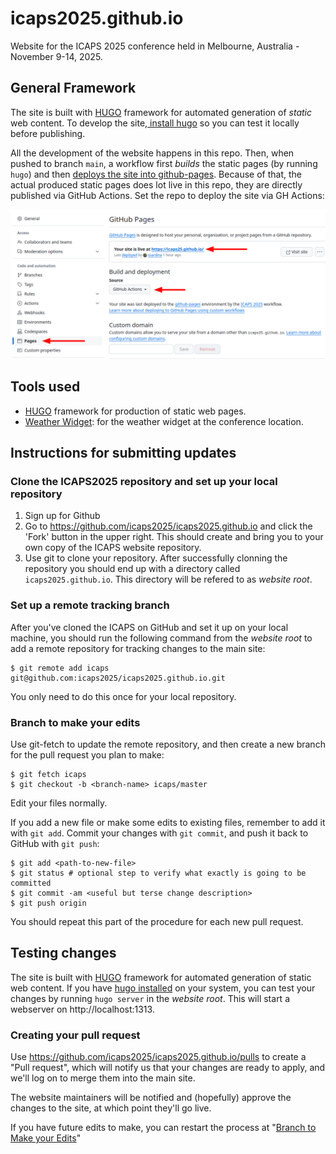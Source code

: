 # icaps2025.github.io

Website for the ICAPS 2025 conference held in Melbourne, Australia - November 9-14, 2025.

## General Framework

The site is built with [HUGO](https://gohugo.io) framework for automated generation of _static_ web content. To develop the site,[ install hugo](https://gohugo.io/getting-started/installing) so you can test it locally before publishing.

All the development of the website happens in this repo. Then, when pushed to branch `main`, a workflow first _builds_ the static pages (by running `hugo`) and then [deploys the site into github-pages](https://docs.github.com/en/pages/getting-started-with-github-pages/configuring-a-publishing-source-for-your-github-pages-site). Because of that, the actual produced static pages does lot live in this repo, they are directly published via GitHub Actions. Set the repo to deploy the site via GH Actions:

![](gh-pages-settings.png)

## Tools used

- [HUGO](https://gohugo.io) framework for production of static web pages.
- [Weather Widget](https://weatherwidget.org/): for the weather widget at the conference location.


## Instructions for submitting updates

### Clone the ICAPS2025 repository and set up your local repository ###

1. Sign up for Github
2. Go to https://github.com/icaps2025/icaps2025.github.io and click the 'Fork' button in the upper right.  This should create and bring you to your own copy of the ICAPS website repository.
3. Use git to clone your repository. After successfully clonning the repository you should end up with a directory called `icaps2025.github.io`. This directory will be refered to as *website root*.

### Set up a remote tracking branch

After you've cloned the ICAPS on GitHub and set it up on your local machine, you should run the following command from the *website root* to add a remote repository for tracking changes to the main site:

```shell
$ git remote add icaps git@github.com:icaps2025/icaps2025.github.io.git
```
You only need to do this once for your local repository.

### Branch to make your edits

Use git-fetch to update the remote repository, and then create a new branch for the pull request you plan to make:

```shell
$ git fetch icaps
$ git checkout -b <branch-name> icaps/master
```
Edit your files normally.

If you add a new file or make some edits to existing files, remember to add it with `git add`.  Commit your changes with `git commit`,  and push it back to GitHub with `git push`:

```shell
$ git add <path-to-new-file>
$ git status # optional step to verify what exactly is going to be committed
$ git commit -am <useful but terse change description>
$ git push origin
```

You should repeat this part of the procedure for each new pull request.

## Testing changes

The site is built with [HUGO](https://gohugo.io) framework for automated generation of static web content.
If you have [hugo installed](https://gohugo.io/getting-started/installing) on your system, you can test your changes by running
`hugo server` in the *website root*.
This will start a webserver on http://localhost:1313.

### Creating your pull request ###

Use https://github.com/icaps2025/icaps2025.github.io/pulls to create a "Pull request", which will notify us that your changes are ready to apply, and we'll log on to merge them into the main site.

The website maintainers will be notified and (hopefully) approve the changes to the site, at which point they'll go live.

If you have future edits to make, you can restart the process at "[Branch to Make your Edits](https://github.com/icaps2025/icaps2025.github.io#branch-to-make-your-edits)"
